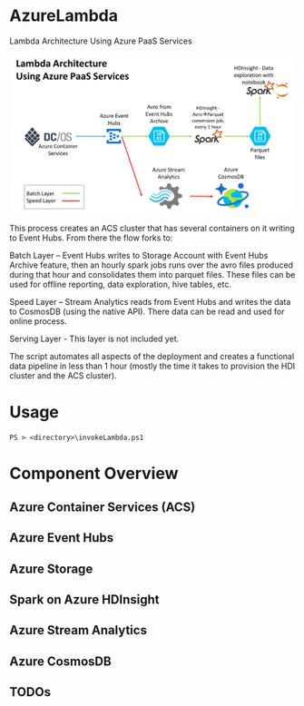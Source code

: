 # AzureLambda
Lambda Architecture Using Azure PaaS Services


<img src="https://github.com/CatalinEsanu/AzureLambda/blob/master/Desc/overview.png" width="800">

This process creates an ACS cluster that has several containers on it writing to Event Hubs.
From there the flow forks to:


Batch Layer – Event Hubs writes to Storage Account with Event Hubs Archive feature, then an hourly spark jobs runs over the avro files produced during that hour and consolidates them into parquet files.
These files can be used for offline reporting, data exploration, hive tables, etc.

Speed Layer – Stream Analytics reads from Event Hubs and writes the data to CosmosDB (using the native API).
There data can be read and used for online process.

Serving Layer - This layer is not included yet.

The script automates all aspects of the deployment and creates a functional data pipeline in less than 1 hour (mostly the time it takes to provision the HDI cluster and the ACS cluster).

# Usage 

```
PS > <directory>\invokeLambda.ps1
```

# Component Overview

## Azure Container Services (ACS)

## Azure Event Hubs 

## Azure Storage

## Spark on Azure HDInsight

## Azure Stream Analytics

## Azure CosmosDB




## TODOs